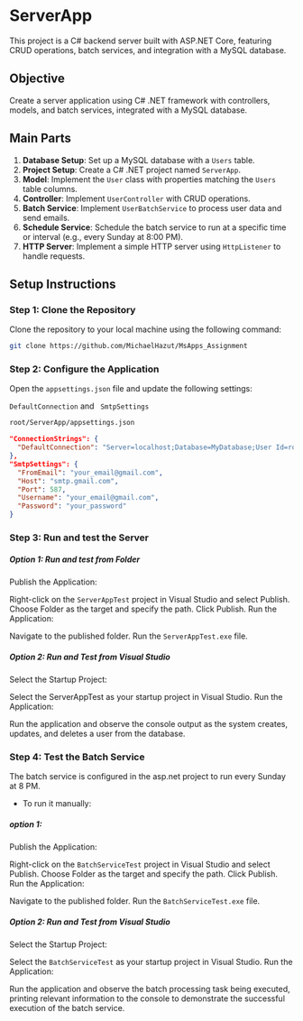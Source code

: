 # ServerApp

This project is a C# backend server built with ASP.NET Core, featuring CRUD operations, batch services, and integration with a MySQL database.

## Objective

Create a server application using C# .NET framework with controllers, models, and batch services, integrated with a MySQL database.

## Main Parts

1. **Database Setup**: Set up a MySQL database with a `Users` table.
2. **Project Setup**: Create a C# .NET project named `ServerApp`.
3. **Model**: Implement the `User` class with properties matching the `Users` table columns.
4. **Controller**: Implement `UserController` with CRUD operations.
5. **Batch Service**: Implement `UserBatchService` to process user data and send emails.
6. **Schedule Service**: Schedule the batch service to run at a specific time or interval (e.g., every Sunday at 8:00 PM).
7. **HTTP Server**: Implement a simple HTTP server using `HttpListener` to handle requests.

## Setup Instructions

### Step 1: Clone the Repository

Clone the repository to your local machine using the following command:

```sh
git clone https://github.com/MichaelHazut/MsApps_Assignment
```

### Step 2: Configure the Application

Open the `appsettings.json` file and update the following settings:

`DefaultConnection` and ` SmtpSettings`
```bash
root/ServerApp/appsettings.json
```

```json
"ConnectionStrings": {
  "DefaultConnection": "Server=localhost;Database=MyDatabase;User Id=root;Password=your_mysql_password;"
},
"SmtpSettings": {
  "FromEmail": "your_email@gmail.com",
  "Host": "smtp.gmail.com",
  "Port": 587,
  "Username": "your_email@gmail.com",
  "Password": "your_password"
}
```

### Step 3: Run and test the Server
##### Option 1: Run and test from Folder

Publish the Application:

Right-click on the `ServerAppTest` project in Visual Studio and select Publish.
Choose Folder as the target and specify the path.
Click Publish.
Run the Application:

Navigate to the published folder.
Run the `ServerAppTest.exe` file.

##### Option 2: Run and Test from Visual Studio

Select the Startup Project:

Select the ServerAppTest as your startup project in Visual Studio.
Run the Application:

Run the application and observe the console output as the system creates, updates, and deletes a user from the database.

### Step 4: Test the Batch Service
The batch service is configured in the asp.net project  to run every Sunday at 8 PM.

- To run it manually:

##### option 1: 
Publish the Application:

Right-click on the `BatchServiceTest` project in Visual Studio and select Publish.
Choose Folder as the target and specify the path.
Click Publish.
Run the Application:

Navigate to the published folder.
Run the `BatchServiceTest.exe` file.


##### Option 2: Run and Test from Visual Studio

Select the Startup Project:

Select the `BatchServiceTest` as your startup project in Visual Studio.
Run the Application:

Run the application and observe the batch processing task being executed, printing relevant information to the console to demonstrate the successful execution of the batch service.